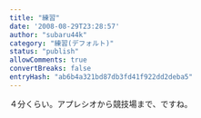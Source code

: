 ```yaml
---
title: "練習"
date: '2008-08-29T23:28:57'
author: "subaru44k"
category: "練習(デフォルト)"
status: "publish"
allowComments: true
convertBreaks: false
entryHash: "ab6b4a321bd87db3fd41f922dd2deba5"
---
```

４分くらい。アプレシオから競技場まで、ですね。
